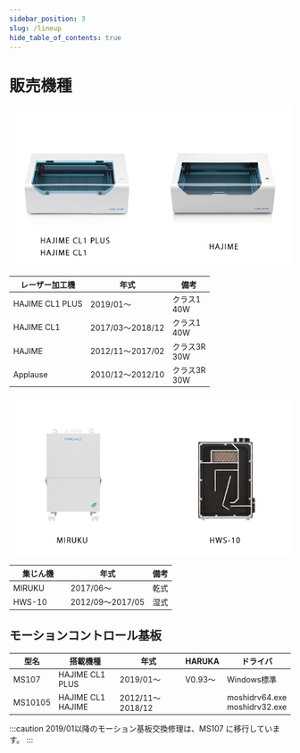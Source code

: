 ```yaml
---
sidebar_position: 3
slug: /lineup
hide_table_of_contents: true
---
```

# 販売機種

![](/assets/20191108_03.jpg)

| レーザー加工機    | 年式              | 備考            |
| --------------- | ---------------- | ---------------|
| HAJIME CL1 PLUS | 2019/01～        | クラス1<br />40W |
| HAJIME CL1      | 2017/03～2018/12 | クラス1<br />40W |
| HAJIME          | 2012/11～2017/02 | クラス3R<br />30W|
| Applause        | 2010/12～2012/10 | クラス3R<br />30W|

![](/assets/20191108_04.jpg)

| 集じん機    | 年式            | 備考 |
| --------- | --------------- | -- |
| MIRUKU    | 2017/06～        | 乾式 |
| HWS-10　　 | 2012/09～2017/05 | 湿式 |

## モーションコントロール基板

| 型名      | 搭載機種                       | 年式              | HARUKA | ドライバ                                   |
| ------- | ------------------------------ | --------------- | ------ | ------------------------------------------ |
| MS107   | HAJIME CL1 PLUS                | 2019/01～        | V0.93～ | Windows標準                                |
| MS10105 | HAJIME CL1<br/>HAJIME | 2012/11～2018/12 |        | moshidrv64.exe<br />moshidrv32.exe |

:::caution
2019/01以降のモーション基板交換修理は、MS107 に移行しています。
:::
